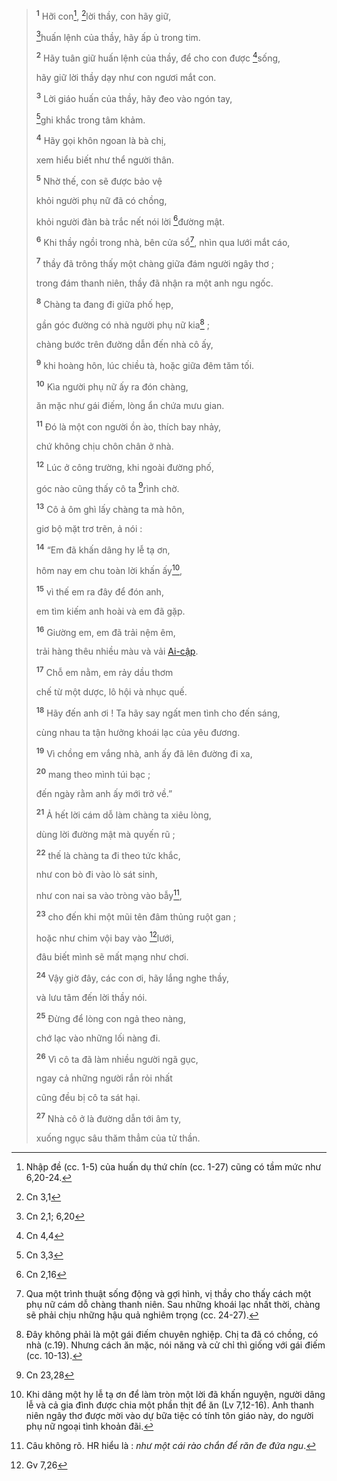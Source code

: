 > <sup><b>1</b></sup> Hỡi con[^1-a8a9ec1d-4b80-4e79-af2a-61bfc4415579], [^1@-a8a9ec1d-4b80-4e79-af2a-61bfc4415579]lời thầy, con hãy giữ,
>
> [^2@-a8a9ec1d-4b80-4e79-af2a-61bfc4415579]huấn lệnh của thầy, hãy ấp ủ trong tim.
>
> <sup><b>2</b></sup> Hãy tuân giữ huấn lệnh của thầy, để cho con được [^3@-a8a9ec1d-4b80-4e79-af2a-61bfc4415579]sống,
>
> hãy giữ lời thầy dạy như con ngươi mắt con.
>
> <sup><b>3</b></sup> Lời giáo huấn của thầy, hãy đeo vào ngón tay,
>
> [^4@-a8a9ec1d-4b80-4e79-af2a-61bfc4415579]ghi khắc trong tâm khảm.
>
> <sup><b>4</b></sup> Hãy gọi khôn ngoan là bà chị,
>
> xem hiểu biết như thể người thân.
>
> <sup><b>5</b></sup> Nhờ thế, con sẽ được bảo vệ
>
> khỏi người phụ nữ đã có chồng,
>
> khỏi người đàn bà trắc nết nói lời [^5@-a8a9ec1d-4b80-4e79-af2a-61bfc4415579]đường mật.
>
> <sup><b>6</b></sup> Khi thầy ngồi trong nhà, bên cửa sổ[^2-a8a9ec1d-4b80-4e79-af2a-61bfc4415579], nhìn qua lưới mắt cáo,
>
> <sup><b>7</b></sup> thầy đã trông thấy một chàng giữa đám người ngây thơ ;
>
> trong đám thanh niên, thầy đã nhận ra một anh ngu ngốc.
>
> <sup><b>8</b></sup> Chàng ta đang đi giữa phố hẹp,
>
> gần góc đường có nhà người phụ nữ kia[^3-a8a9ec1d-4b80-4e79-af2a-61bfc4415579] ;
>
> chàng bước trên đường dẫn đến nhà cô ấy,
>
> <sup><b>9</b></sup> khi hoàng hôn, lúc chiều tà, hoặc giữa đêm tăm tối.
>
> <sup><b>10</b></sup> Kìa người phụ nữ ấy ra đón chàng,
>
> ăn mặc như gái điếm, lòng ẩn chứa mưu gian.
>
> <sup><b>11</b></sup> Đó là một con người ồn ào, thích bay nhảy,
>
> chứ không chịu chôn chân ở nhà.
>
> <sup><b>12</b></sup> Lúc ở công trường, khi ngoài đường phố,
>
> góc nào cũng thấy cô ta [^6@-a8a9ec1d-4b80-4e79-af2a-61bfc4415579]rình chờ.
>
> <sup><b>13</b></sup> Cô ả ôm ghì lấy chàng ta mà hôn,
>
> giơ bộ mặt trơ trẽn, ả nói :
>
> <sup><b>14</b></sup> “Em đã khấn dâng hy lễ tạ ơn,
>
> hôm nay em chu toàn lời khấn ấy[^4-a8a9ec1d-4b80-4e79-af2a-61bfc4415579],
>
> <sup><b>15</b></sup> vì thế em ra đây để đón anh,
>
> em tìm kiếm anh hoài và em đã gặp.
>
> <sup><b>16</b></sup> Giường em, em đã trải nệm êm,
>
> trải hàng thêu nhiều màu và vải [Ai-cập]().
>
> <sup><b>17</b></sup> Chỗ em nằm, em rảy dầu thơm
>
> chế từ một dược, lô hội và nhục quế.
>
> <sup><b>18</b></sup> Hãy đến anh ơi ! Ta hãy say ngất men tình cho đến sáng,
>
> cùng nhau ta tận hưởng khoái lạc của yêu đương.
>
> <sup><b>19</b></sup> Vì chồng em vắng nhà, anh ấy đã lên đường đi xa,
>
> <sup><b>20</b></sup> mang theo mình túi bạc ;
>
> đến ngày rằm anh ấy mới trở về.”
>
> <sup><b>21</b></sup> Ả hết lời cám dỗ làm chàng ta xiêu lòng,
>
> dùng lời đường mật mà quyến rũ ;
>
> <sup><b>22</b></sup> thế là chàng ta đi theo tức khắc,
>
> như con bò đi vào lò sát sinh,
>
> như con nai sa vào tròng vào bẫy[^5-a8a9ec1d-4b80-4e79-af2a-61bfc4415579],
>
> <sup><b>23</b></sup> cho đến khi một mũi tên đâm thủng ruột gan ;
>
> hoặc như chim vội bay vào [^7@-a8a9ec1d-4b80-4e79-af2a-61bfc4415579]lưới,
>
> đâu biết mình sẽ mất mạng như chơi.
>
> <sup><b>24</b></sup> Vậy giờ đây, các con ơi, hãy lắng nghe thầy,
>
> và lưu tâm đến lời thầy nói.
>
> <sup><b>25</b></sup> Đừng để lòng con ngả theo nàng,
>
> chớ lạc vào những lối nàng đi.
>
> <sup><b>26</b></sup> Vì cô ta đã làm nhiều người ngã gục,
>
> ngay cả những người rắn rỏi nhất
>
> cũng đều bị cô ta sát hại.
>
> <sup><b>27</b></sup> Nhà cô ở là đường dẫn tới âm ty,
>
> xuống ngục sâu thăm thẳm của tử thần.

[^1-a8a9ec1d-4b80-4e79-af2a-61bfc4415579]: Nhập đề (cc. 1-5) của huấn dụ thứ chín (cc. 1-27) cũng có tầm mức như 6,20-24.
[^2-a8a9ec1d-4b80-4e79-af2a-61bfc4415579]: Qua một trình thuật sống động và gợi hình, vị thầy cho thấy cách một phụ nữ cám dỗ chàng thanh niên. Sau những khoái lạc nhất thời, chàng sẽ phải chịu những hậu quả nghiêm trọng (cc. 24-27).
[^3-a8a9ec1d-4b80-4e79-af2a-61bfc4415579]: Đây không phải là một gái điếm chuyên nghiệp. Chị ta đã có chồng, có nhà (c.19). Nhưng cách ăn mặc, nói năng và cử chỉ thì giống với gái điếm (cc. 10-13).
[^4-a8a9ec1d-4b80-4e79-af2a-61bfc4415579]: Khi dâng một hy lễ tạ ơn để làm tròn một lời đã khấn nguyện, người dâng lễ và cả gia đình được chia một phần thịt để ăn (Lv 7,12-16). Anh thanh niên ngây thơ được mời vào dự bữa tiệc có tính tôn giáo này, do người phụ nữ ngoại tình khoản đãi.
[^5-a8a9ec1d-4b80-4e79-af2a-61bfc4415579]: Câu không rõ. HR hiểu là : *như một cái rào chắn để răn đe đứa ngu*.
[^1@-a8a9ec1d-4b80-4e79-af2a-61bfc4415579]: Cn 3,1
[^2@-a8a9ec1d-4b80-4e79-af2a-61bfc4415579]: Cn 2,1; 6,20
[^3@-a8a9ec1d-4b80-4e79-af2a-61bfc4415579]: Cn 4,4
[^4@-a8a9ec1d-4b80-4e79-af2a-61bfc4415579]: Cn 3,3
[^5@-a8a9ec1d-4b80-4e79-af2a-61bfc4415579]: Cn 2,16
[^6@-a8a9ec1d-4b80-4e79-af2a-61bfc4415579]: Cn 23,28
[^7@-a8a9ec1d-4b80-4e79-af2a-61bfc4415579]: Gv 7,26